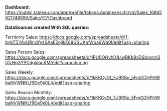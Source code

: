 **Dashboard:** https://public.tableau.com/app/profile/tatiana.dubineanschi/viz/Sales_16865921748990/SalesYOYDashboard

**DataSources created With SQL queries:**

Territorry Sales: https://docs.google.com/spreadsheets/d/1-bybT51iAvURnclfyzSAaE2ojlkE68GSUKmWba6Wq0I/edit?usp=sharing

Sales Person Sales: https://docs.google.com/spreadsheets/d/1PU0OHvh01LIwBKb8xDSbovnrI3UIzHp3YPCdgkibuKM/edit?usp=sharing

Sales Weekly: https://docs.google.com/spreadsheets/d/1kKKCyDt_EJ9RSq_5FmGDlijPHWbaNVWNNLf9De9k0L4/edit?usp=sharing

Sales Reason Monthly: https://docs.google.com/spreadsheets/d/1kKKCyDt_EJ9RSq_5FmGDlijPHWbaNVWNNLf9De9k0L4/edit?usp=sharing
